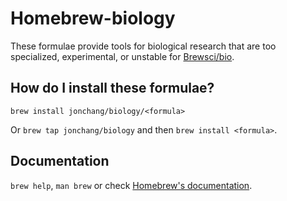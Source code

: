 Homebrew-biology
================

These formulae provide tools for biological research that are too specialized, experimental, or unstable for [Brewsci/bio](https://github.com/Brewsci/homebrew-bio).


How do I install these formulae?
--------------------------------
`brew install jonchang/biology/<formula>`

Or `brew tap jonchang/biology` and then `brew install <formula>`.

Documentation
-------------
`brew help`, `man brew` or check [Homebrew's documentation](https://docs.brew.sh).
